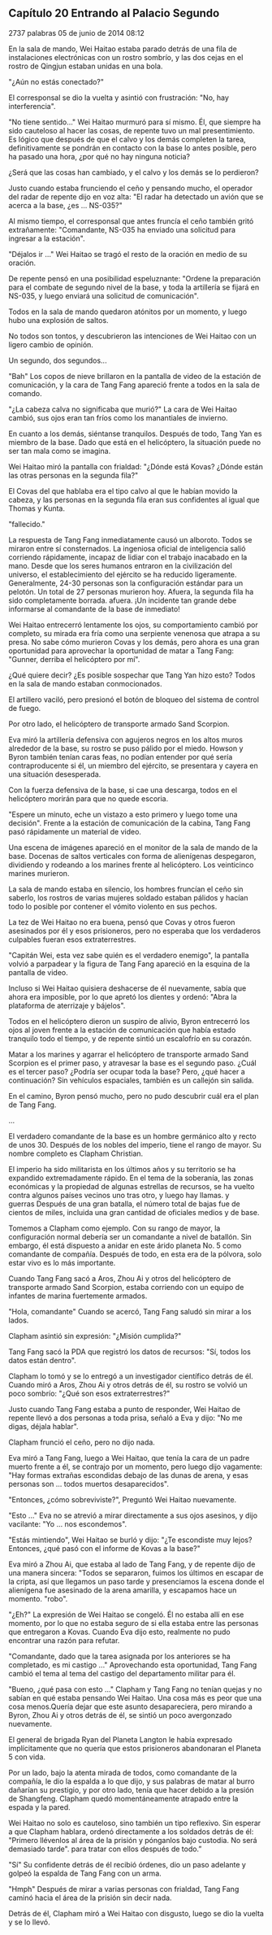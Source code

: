 
## Capítulo 20 Entrando al Palacio Segundo


2737 palabras
05 de junio de 2014 08:12


En la sala de mando, Wei Haitao estaba parado detrás de una fila de instalaciones electrónicas con un rostro sombrío, y las dos cejas en el rostro de Qingjun estaban unidas en una bola.

"¿Aún no estás conectado?"

El corresponsal se dio la vuelta y asintió con frustración: "No, hay interferencia".

"No tiene sentido..." Wei Haitao murmuró para sí mismo. Él, que siempre ha sido cauteloso al hacer las cosas, de repente tuvo un mal presentimiento. Es lógico que después de que el calvo y los demás completen la tarea, definitivamente se pondrán en contacto con la base lo antes posible, pero ha pasado una hora, ¿por qué no hay ninguna noticia?

¿Será que las cosas han cambiado, y el calvo y los demás se lo perdieron?

Justo cuando estaba frunciendo el ceño y pensando mucho, el operador del radar de repente dijo en voz alta: "El radar ha detectado un avión que se acerca a la base, ¿es … NS-035?"

Al mismo tiempo, el corresponsal que antes fruncía el ceño también gritó extrañamente: "Comandante, NS-035 ha enviado una solicitud para ingresar a la estación".

"Déjalos ir …" Wei Haitao se tragó el resto de la oración en medio de su oración.

De repente pensó en una posibilidad espeluznante: "Ordene la preparación para el combate de segundo nivel de la base, y toda la artillería se fijará en NS-035, y luego enviará una solicitud de comunicación".

Todos en la sala de mando quedaron atónitos por un momento, y luego hubo una explosión de saltos.

No todos son tontos, y descubrieron las intenciones de Wei Haitao con un ligero cambio de opinión.

Un segundo, dos segundos...

"Bah" Los copos de nieve brillaron en la pantalla de video de la estación de comunicación, y la cara de Tang Fang apareció frente a todos en la sala de comando.

"¿La cabeza calva no significaba que murió?" La cara de Wei Haitao cambió, sus ojos eran tan fríos como los manantiales de invierno.

En cuanto a los demás, siéntanse tranquilos. Después de todo, Tang Yan es miembro de la base. Dado que está en el helicóptero, la situación puede no ser tan mala como se imagina.

Wei Haitao miró la pantalla con frialdad: "¿Dónde está Kovas? ¿Dónde están las otras personas en la segunda fila?"

El Covas del que hablaba era el tipo calvo al que le habían movido la cabeza, y las personas en la segunda fila eran sus confidentes al igual que Thomas y Kunta.

"fallecido."

La respuesta de Tang Fang inmediatamente causó un alboroto. Todos se miraron entre sí consternados. La ingeniosa oficial de inteligencia salió corriendo rápidamente, incapaz de lidiar con el trabajo inacabado en la mano. Desde que los seres humanos entraron en la civilización del universo, el establecimiento del ejército se ha reducido ligeramente. Generalmente, 24-30 personas son la configuración estándar para un pelotón. Un total de 27 personas murieron hoy. Afuera, la segunda fila ha sido completamente borrada. afuera. ¡Un incidente tan grande debe informarse al comandante de la base de inmediato!

Wei Haitao entrecerró lentamente los ojos, su comportamiento cambió por completo, su mirada era fría como una serpiente venenosa que atrapa a su presa. No sabe cómo murieron Covas y los demás, pero ahora es una gran oportunidad para aprovechar la oportunidad de matar a Tang Fang: "Gunner, derriba el helicóptero por mí".

¿Qué quiere decir? ¿Es posible sospechar que Tang Yan hizo esto? Todos en la sala de mando estaban conmocionados.

El artillero vaciló, pero presionó el botón de bloqueo del sistema de control de fuego.

Por otro lado, el helicóptero de transporte armado Sand Scorpion.

Eva miró la artillería defensiva con agujeros negros en los altos muros alrededor de la base, su rostro se puso pálido por el miedo. Howson y Byron también tenían caras feas, no podían entender por qué sería contraproducente si él, un miembro del ejército, se presentara y cayera en una situación desesperada.

Con la fuerza defensiva de la base, si cae una descarga, todos en el helicóptero morirán para que no quede escoria.

"Espere un minuto, eche un vistazo a esto primero y luego tome una decisión". Frente a la estación de comunicación de la cabina, Tang Fang pasó rápidamente un material de video.

Una escena de imágenes apareció en el monitor de la sala de mando de la base. Docenas de saltos verticales con forma de alienígenas despegaron, dividiendo y rodeando a los marines frente al helicóptero. Los veinticinco marines murieron.

La sala de mando estaba en silencio, los hombres fruncían el ceño sin saberlo, los rostros de varias mujeres soldado estaban pálidos y hacían todo lo posible por contener el vómito violento en sus pechos.

La tez de Wei Haitao no era buena, pensó que Covas y otros fueron asesinados por él y esos prisioneros, pero no esperaba que los verdaderos culpables fueran esos extraterrestres.

"Capitán Wei, esta vez sabe quién es el verdadero enemigo", la pantalla volvió a parpadear y la figura de Tang Fang apareció en la esquina de la pantalla de video.

Incluso si Wei Haitao quisiera deshacerse de él nuevamente, sabía que ahora era imposible, por lo que apretó los dientes y ordenó: "Abra la plataforma de aterrizaje y bájelos".

Todos en el helicóptero dieron un suspiro de alivio, Byron entrecerró los ojos al joven frente a la estación de comunicación que había estado tranquilo todo el tiempo, y de repente sintió un escalofrío en su corazón.

Matar a los marines y agarrar el helicóptero de transporte armado Sand Scorpion es el primer paso, y atravesar la base es el segundo paso. ¿Cuál es el tercer paso? ¿Podría ser ocupar toda la base? Pero, ¿qué hacer a continuación? Sin vehículos espaciales, también es un callejón sin salida.

En el camino, Byron pensó mucho, pero no pudo descubrir cuál era el plan de Tang Fang.

...

El verdadero comandante de la base es un hombre germánico alto y recto de unos 30. Después de los nobles del imperio, tiene el rango de mayor. Su nombre completo es Clapham Christian.

El imperio ha sido militarista en los últimos años y su territorio se ha expandido extremadamente rápido. En el tema de la soberanía, las zonas económicas y la propiedad de algunas estrellas de recursos, se ha vuelto contra algunos países vecinos uno tras otro, y luego hay llamas. y guerras Después de una gran batalla, el número total de bajas fue de cientos de miles, incluida una gran cantidad de oficiales medios y de base.

Tomemos a Clapham como ejemplo. Con su rango de mayor, la configuración normal debería ser un comandante a nivel de batallón. Sin embargo, él está dispuesto a anidar en este árido planeta No. 5 como comandante de compañía. Después de todo, en esta era de la pólvora, solo estar vivo es lo más importante.

Cuando Tang Fang sacó a Aros, Zhou Ai y otros del helicóptero de transporte armado Sand Scorpion, estaba corriendo con un equipo de infantes de marina fuertemente armados.

"Hola, comandante" Cuando se acercó, Tang Fang saludó sin mirar a los lados.

Clapham asintió sin expresión: "¿Misión cumplida?"

Tang Fang sacó la PDA que registró los datos de recursos: "Sí, todos los datos están dentro".

Clapham lo tomó y se lo entregó a un investigador científico detrás de él. Cuando miró a Aros, Zhou Ai y otros detrás de él, su rostro se volvió un poco sombrío: "¿Qué son esos extraterrestres?"

Justo cuando Tang Fang estaba a punto de responder, Wei Haitao de repente llevó a dos personas a toda prisa, señaló a Eva y dijo: "No me digas, déjala hablar".

Clapham frunció el ceño, pero no dijo nada.

Eva miró a Tang Fang, luego a Wei Haitao, que tenía la cara de un padre muerto frente a él, se contrajo por un momento, pero luego dijo vagamente: "Hay formas extrañas escondidas debajo de las dunas de arena, y esas personas son ... todos muertos desaparecidos".

"Entonces, ¿cómo sobreviviste?", Preguntó Wei Haitao nuevamente.

"Esto ..." Eva no se atrevió a mirar directamente a sus ojos asesinos, y dijo vacilante: "Yo ... nos escondemos".

"Estás mintiendo", Wei Haitao se burló y dijo: "¿Te escondiste muy lejos? Entonces, ¿qué pasó con el informe de Kovas a la base?"

Eva miró a Zhou Ai, que estaba al lado de Tang Fang, y de repente dijo de una manera sincera: "Todos se separaron, fuimos los últimos en escapar de la cripta, así que llegamos un paso tarde y presenciamos la escena donde el alienígena fue asesinado de la arena amarilla, y escapamos hace un momento. "robo".

"¿Eh?" La expresión de Wei Haitao se congeló. Él no estaba allí en ese momento, por lo que no estaba seguro de si ella estaba entre las personas que entregaron a Kovas. Cuando Eva dijo esto, realmente no pudo encontrar una razón para refutar.

"Comandante, dado que la tarea asignada por los anteriores se ha completado, es mi castigo ..." Aprovechando esta oportunidad, Tang Fang cambió el tema al tema del castigo del departamento militar para él.

"Bueno, ¿qué pasa con esto ..." Clapham y Tang Fang no tenían quejas y no sabían en qué estaba pensando Wei Haitao. Una cosa más es peor que una cosa menos.Quería dejar que este asunto desapareciera, pero mirando a Byron, Zhou Ai y otros detrás de él, se sintió un poco avergonzado nuevamente.

El general de brigada Ryan del Planeta Langton le había expresado implícitamente que no quería que estos prisioneros abandonaran el Planeta 5 con vida.

Por un lado, bajo la atenta mirada de todos, como comandante de la compañía, le dio la espalda a lo que dijo, y sus palabras de matar al burro dañarían su prestigio, y por otro lado, tenía que hacer debido a la presión de Shangfeng. Clapham quedó momentáneamente atrapado entre la espada y la pared.

Wei Haitao no solo es cauteloso, sino también un tipo reflexivo. Sin esperar a que Clapham hablara, ordenó directamente a los soldados detrás de él: "Primero llévenlos al área de la prisión y pónganlos bajo custodia. No será demasiado tarde". para tratar con ellos después de todo.”

"Sí" Su confidente detrás de él recibió órdenes, dio un paso adelante y golpeó la espalda de Tang Fang con un arma.

"Hmph" Después de mirar a varias personas con frialdad, Tang Fang caminó hacia el área de la prisión sin decir nada.

Detrás de él, Clapham miró a Wei Haitao con disgusto, luego se dio la vuelta y se lo llevó.